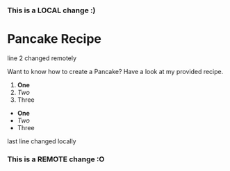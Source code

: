 ### This is a LOCAL change :)

# Pancake Recipe
line 2 changed remotely

Want to know how to create a Pancake? Have a look at my provided recipe.

1. **One**
2. *Two*
3. Three

- **One**
- *Two*
- Three

last line changed locally

### This is a REMOTE change :O
